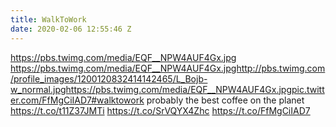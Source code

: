 ```yaml
---
title: WalkToWork
date: 2020-02-06 12:55:46 Z
---
```


 https://pbs.twimg.com/media/EQF__NPW4AUF4Gx.jpg https://pbs.twimg.com/media/EQF__NPW4AUF4Gx.jpghttp://pbs.twimg.com/profile_images/1200120832414142465/L_Bojb-w_normal.jpghttps://pbs.twimg.com/media/EQF__NPW4AUF4Gx.jpgpic.twitter.com/FfMgCiIAD7#walktowork probably the best coffee on the planet https://t.co/t11Z37JMTi https://t.co/SrVQYX4Zhc https://t.co/FfMgCiIAD7